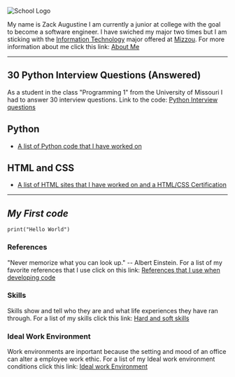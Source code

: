 ![School Logo](https://educationusa.state.gov/sites/default/files/field_hei_logo/mizzou_institution_logo.jpg)
[](https://missouri.edu/)
    

My name is Zack Augustine I am currently a junior at college with the goal to become a software engineer. I have swiched my major two times but I am sticking with the [Information Technology](http://catalog.missouri.edu/undergraduategraduate/collegeofengineering/informationtechnology/bs-information-technology/) major offered at [Mizzou](https://missouri.edu/).
For more information about me click this link: [About Me](https://github.com/zacka37/Final-Project/blob/New-README/About%20Me%20(Full%20Page).md) 

---


## **30 Python Interview Questions (Answered)**
 As a student in the class "Programming 1" from the University of Missouri I had to answer 30 interview questions.
 Link to the code: [Python Interview questions](https://github.com/zacka37/Final-Project/blob/New-README/Python%20Interview%20questions.py)

## **Python**
* [A list of Python code that I have worked on](https://github.com/zacka37/Python-Code.git)


## **HTML and CSS**
* [A list of HTML sites that I have worked on and a HTML/CSS Certification](https://github.com/zacka37/Final-Project/blob/New-README/HTML%20And%20CSS%20list.md)

---

## *My First code*
``` print("Hello World") ```

### References 
"Never memorize what you can look up." -- Albert Einstein.
For a list of my favorite references that I use click on this link: [References that I use when developing code](https://github.com/zacka37/Final-Project/blob/New-README/A%20list%20of%20references%20for%20program%20development.md)

### Skills
Skills show and tell who they are and what life experiences they have ran through.
For a list of my skills click this link: [Hard and soft skills](https://github.com/zacka37/Final-Project/blob/New-README/Skills.md)

### Ideal Work Environment
Work environments are inportant because the setting and mood of an office can alter a employee work ethic. For a list of my Ideal work environment conditions click this link: [Ideal work Environment](https://github.com/zacka37/Ideal-Work-Environment/edit/main/Ideal%20Work%20Environment.md) 
